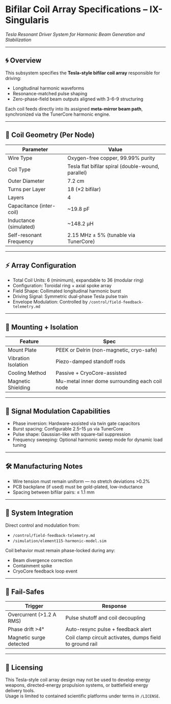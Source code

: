 # Bifilar Coil Array Specifications – IX-Singularis  
*Tesla Resonant Driver System for Harmonic Beam Generation and Stabilization*

---

## 🌀 Overview

This subsystem specifies the **Tesla-style bifilar coil array** responsible for driving:
- Longitudinal harmonic waveforms
- Resonance-matched pulse shaping
- Zero-phase-field beam outputs aligned with 3-6-9 structuring

Each coil feeds directly into its assigned **meta-mirror beam path**, synchronized via the TunerCore harmonic engine.

---

## 🧭 Coil Geometry (Per Node)

| Parameter | Value |
|-----------|-------|
| Wire Type | Oxygen-free copper, 99.99% purity |
| Coil Type | Tesla flat bifilar spiral (double-wound, parallel) |
| Outer Diameter | 7.2 cm |
| Turns per Layer | 18 (×2 bifilar) |
| Layers | 4 |
| Capacitance (inter-coil) | ~19.8 pF |
| Inductance (simulated) | ~148.2 µH |
| Self-resonant Frequency | 2.15 MHz ± 5% (tunable via TunerCore) |

---

## ⚡ Array Configuration

- Total Coil Units: 6 (minimum), expandable to 36 (modular ring)
- Configuration: Toroidal ring + axial spoke array
- Field Shape: Collimated longitudinal harmonic burst
- Driving Signal: Symmetric dual-phase Tesla pulse train
- Envelope Modulation: Controlled by `/control/field-feedback-telemetry.md`

---

## 🔧 Mounting + Isolation

| Feature | Spec |
|--------|------|
| Mount Plate | PEEK or Delrin (non-magnetic, cryo-safe) |
| Vibration Isolation | Piezo-damped standoff rods |
| Cooling Method | Passive + CryoCore-assisted |
| Magnetic Shielding | Mu-metal inner dome surrounding each coil node |

---

## 🔄 Signal Modulation Capabilities

- Phase inversion: Hardware-assisted via twin gate capacitors
- Burst spacing: Configurable 2.5–15 μs via TunerCore
- Pulse shape: Gaussian-like with square-tail suppression
- Frequency sweeping: Optional harmonic sweep mode for dynamic load tuning

---

## 🛠️ Manufacturing Notes

- Wire tension must remain uniform — no stretch deviations >0.2%
- PCB backplane (if used) must be gold-plated, low-inductance
- Spacing between bifilar pairs: ≤ 1.1 mm

---

## 🧠 System Integration

Direct control and modulation from:
- `/control/field-feedback-telemetry.md`
- `/simulation/element115-harmonic-model.sim`

Coil behavior must remain phase-locked during any:
- Beam divergence correction
- Containment spike
- CryoCore feedback loop event

---

## 🧯 Fail-Safes

| Trigger | Response |
|--------|----------|
| Overcurrent (>1.2 A RMS) | Pulse shutoff and coil decoupling |
| Phase drift >4° | Auto-resync pulse + feedback alert |
| Magnetic surge detected | Coil clamp circuit activates, dumps field to ground rail |

---

## 🔖 Licensing

This Tesla-style coil array design may not be used to develop energy weapons, directed-energy propulsion systems, or battlefield energy delivery tools.  
Usage is limited to contained scientific platforms under terms in `/LICENSE`.
